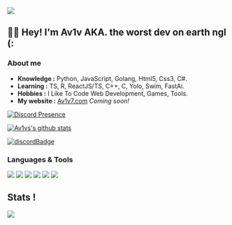 <img src="https://readme-typing-svg.herokuapp.com?font=Impact&size=21&duration=5015&pause=1000&color=FFFFFFFF&center=true&vCenter=true&multiline=true&width=435&lines=hey%2C+welcome+to+my+github"/>

👨‍💻 Hey! I'm **Av1v** AKA. the worst dev on earth ngl (:
----------------------------------------------------------
### About me

-  **Knowledge :** Python, JavaScript, Golang, Html5, Css3, C#.
-  **Learning :** TS, R, ReactJS/TS, C++, C, Yolo, Swim, FastAi.
-  **Hobbies :** I Like To Code Web Development, Games, Tools.
-  **My website :** [Av1v7.com](https://www.youtube.com/watch?v=dQw4w9WgXcQ&ab_channel=RickAstley) *Coming soon!*

[![Discord Presence](https://lanyard.cnrad.dev/api/921094593393618974?theme=dark&bg=4e1475&animated=true&hideDiscrim=false&borderRadius=20px)](https://discord.com/users/921094593393618974)

[![Av1vs's github stats](https://github-readme-stats.vercel.app/api?username=Av1v7&count_private=true&show_icons=true&theme=radical)](https://github.com/Av1v7)

[![discordBadge](https://img.shields.io/badge/Chat-Bot%20Service-7289d9?style=for-the-badge&logo=discord)](https://discord.gg/DGeBW6eWUj)

### Languages & Tools

[<img src="https://img.shields.io/badge/javascript-%23323330.svg?style=for-the-badge&logo=javascript&logoColor=%23F7DF1E" />](https://www.javascript.com/)
[<img src="https://img.shields.io/badge/java-%23ED8B00.svg?style=for-the-badge&logo=java&logoColor=white" />](https://java.com/en/) 
[<img src="https://img.shields.io/badge/python-3670A0?style=for-the-badge&logo=python&logoColor=ffdd54" />](https://www.python.org/)
[<img src="https://img.shields.io/badge/html5-%23E34F26.svg?style=for-the-badge&logo=html5&logoColor=white"/>](https://www.w3schools.com/html/) 
[<img src="https://img.shields.io/badge/node.js-6DA55F?style=for-the-badge&logo=node.js&logoColor=white"/>](https://nodejs.org/en/) 
[<img src="https://img.shields.io/badge/Visual%20Studio%20Code-0078d7.svg?style=for-the-badge&logo=visual-studio-code&logoColor=white"/>](https://code.visualstudio.com/) 

## Stats !
![](https://komarev.com/ghpvc/?username=Av1v7&color=blue)
